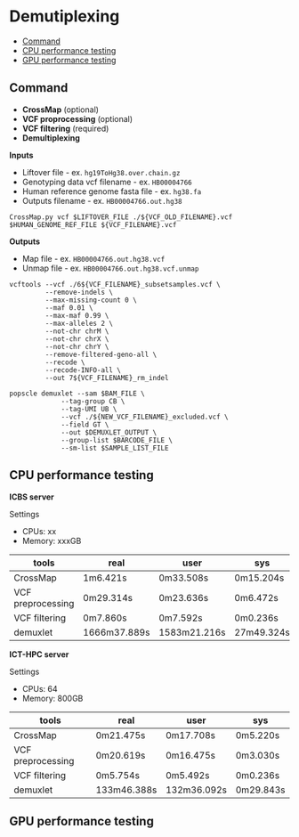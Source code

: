 # Demutiplexing
- [Command](#command)
- [CPU performance testing](#CPU-performance-testing)
- [GPU performance testing](#GPU-performance-testing)

## Command
- **CrossMap** (optional)
- **VCF proprocessing** (optional)
- **VCF filtering** (required)
- **Demultiplexing**

**Inputs**
- Liftover file - ex. `hg19ToHg38.over.chain.gz`
- Genotyping data vcf filename - ex. `HB00004766`
- Human reference genome fasta file - ex. `hg38.fa`
- Outputs filename - ex. `HB00004766.out.hg38`
```
CrossMap.py vcf $LIFTOVER_FILE ./${VCF_OLD_FILENAME}.vcf $HUMAN_GENOME_REF_FILE ${VCF_FILENAME}.vcf
```
**Outputs**
- Map file - ex. `HB00004766.out.hg38.vcf`
- Unmap file - ex. `HB00004766.out.hg38.vcf.unmap`

```
vcftools --vcf ./6${VCF_FILENAME}_subsetsamples.vcf \
         --remove-indels \
         --max-missing-count 0 \
         --maf 0.01 \
         --max-maf 0.99 \
         --max-alleles 2 \
         --not-chr chrM \
         --not-chr chrX \
         --not-chr chrY \
         --remove-filtered-geno-all \
         --recode \
         --recode-INFO-all \
         --out 7${VCF_FILENAME}_rm_indel
```

```
popscle demuxlet --sam $BAM_FILE \
	         --tag-group CB \
	         --tag-UMI UB \
	         --vcf ./${NEW_VCF_FILENAME}_excluded.vcf \
	         --field GT \
	         --out $DEMUXLET_OUTPUT \
	         --group-list $BARCODE_FILE \
	         --sm-list $SAMPLE_LIST_FILE 
```

## CPU performance testing
**ICBS server**

Settings
- CPUs: xx
- Memory: xxxGB

| tools                | real         | user          | sys          |
|----------------------|--------------|---------------|--------------|
| CrossMap             | 1m6.421s     | 0m33.508s     | 0m15.204s    | 
| VCF preprocessing    | 0m29.314s    | 0m23.636s     | 0m6.472s     | 
| VCF filtering        | 0m7.860s     | 0m7.592s      | 0m0.236s     |
| demuxlet             | 1666m37.889s | 1583m21.216s  | 27m49.324s   |


**ICT-HPC server**

Settings
- CPUs: 64
- Memory: 800GB

| tools                | real         | user          | sys          |
|----------------------|--------------|---------------|--------------|
| CrossMap             | 0m21.475s    | 0m17.708s     | 0m5.220s     | 
| VCF preprocessing    | 0m20.619s    | 0m16.475s     | 0m3.030s     | 
| VCF filtering        | 0m5.754s     | 0m5.492s      | 0m0.236s     |
| demuxlet             | 133m46.388s  | 132m36.092s   | 0m29.843s    |

## GPU performance testing
